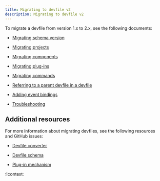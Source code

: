 ```yaml
---
title: Migrating to devfile v2
description: Migrating to devfile v2
---
```


To migrate a devfile from version 1.x to 2.x, see the following
documents:

- [Migrating schema version](./migrating-schema-version)

- [Migrating projects](./migrating-projects)

- [Migrating components](./migrating-components)

- [Migrating plug-ins](./migrating-plug-ins)

- [Migrating commands](./migrating-commands)

- [Referring to a parent devfile in a devfile](./referring-to-a-parent-devfile-in-a-devfile)

- [Adding event bindings](./adding-event-bindings)

- [Troubleshooting](./troubleshooting)

## Additional resources

For more information about migrating devfiles, see the following
resources and GitHub issues:

- [Devfile converter](https://www.npmjs.com/package/@eclipse-che/devfile-converter)

- [Devfile schema](https://github.com/devfile/api/issues/10)

- [Plug-in mechanism](https://github.com/devfile/api/issues/31)

:!context:
